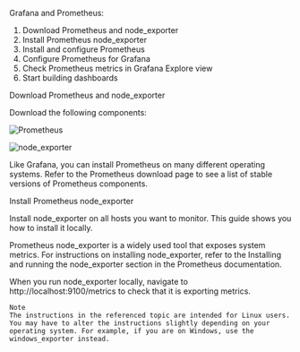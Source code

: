 Grafana and Prometheus:

1. Download Prometheus and node_exporter
2. Install Prometheus node_exporter
3. Install and configure Prometheus
4. Configure Prometheus for Grafana
5. Check Prometheus metrics in Grafana Explore view
6. Start building dashboards

Download Prometheus and node_exporter

Download the following components:

![Prometheus](https://prometheus.io/download/#prometheus)

![node_exporter](https://prometheus.io/download/#node_exporter)

Like Grafana, you can install Prometheus on many different operating systems. Refer to the Prometheus download page to see a list of stable versions of Prometheus components.

Install Prometheus node_exporter

Install node_exporter on all hosts you want to monitor. This guide shows you how to install it locally.

Prometheus node_exporter is a widely used tool that exposes system metrics. For instructions on installing node_exporter, refer to the Installing and running the node_exporter section in the Prometheus documentation.

When you run node_exporter locally, navigate to http://localhost:9100/metrics to check that it is exporting metrics.
```
Note
The instructions in the referenced topic are intended for Linux users. You may have to alter the instructions slightly depending on your operating system. For example, if you are on Windows, use the windows_exporter instead.
```


